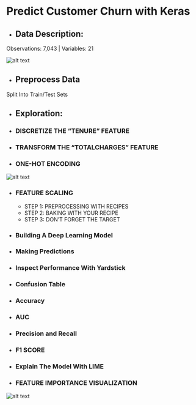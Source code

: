 # Predict Customer Churn with Keras

* ## Data Description: 
Observations: 7,043 | Variables: 21

![alt text](https://blogs.rstudio.com/tensorflow/posts/2018-01-11-keras-customer-churn/images/figure-html/unnamed-chunk-9-1.png)


* ## Preprocess Data
Split Into Train/Test Sets

* ## Exploration: 

* ### DISCRETIZE THE “TENURE” FEATURE

* ### TRANSFORM THE “TOTALCHARGES” FEATURE

* ### ONE-HOT ENCODING
![alt text](https://blogs.rstudio.com/tensorflow/posts/2018-01-11-keras-customer-churn/images/figure-html/unnamed-chunk-14-1.png)

* ### FEATURE SCALING
  * STEP 1: PREPROCESSING WITH RECIPES
  * STEP 2: BAKING WITH YOUR RECIPE
  * STEP 3: DON’T FORGET THE TARGET

* ### Building A Deep Learning Model

* ### Making Predictions

* ### Inspect Performance With Yardstick

* ### Confusion Table

* ### Accuracy

* ### AUC

* ### Precision and Recall

* ### F1 SCORE

* ### Explain The Model With LIME

* ### FEATURE IMPORTANCE VISUALIZATION
![alt text](https://blogs.rstudio.com/tensorflow/posts/2018-01-11-keras-customer-churn/images/figure-html/unnamed-chunk-41-1.png)
